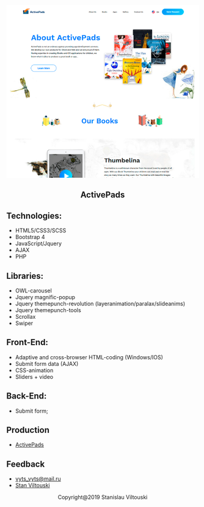 <p align="center"><img src="https://github.com/StanViltouski/HTML-coding/blob/master/active-pads/assets/images/screenshot.png?raw=true"></p>

<h2 align="center"> ActivePads </h2>


## Technologies:

- HTML5/CSS3/SCSS
- Bootstrap 4
- JavaScript/Jquery
- AJAX
- PHP


## Libraries:

- OWL-carousel
- Jquery magnific-popup
- Jquery themepunch-revolution (layeranimation/paralax/slideanims)
- Jquery themepunch-tools
- Scrollax
- Swiper


## Front-End:

- Adaptive and cross-browser HTML-coding (Windows/IOS)
- Submit form data (AJAX)
- CSS-animation
- Sliders + video


## Back-End:

- Submit form;


## Production

- [ActivePads](http://activepads.com)


## Feedback

- [vyts_vyts@mail.ru](mailto:vyts_vyts@mail.ru)
- [Stan Viltouski](https://vk.com/stanviltouski)


<p align="center">Copyright@2019 Stanislau Viltouski</p>
